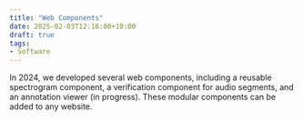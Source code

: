 ```yaml
---
title: "Web Components"
date: 2025-02-03T12:18:00+10:00
draft: true
tags:
- Software
---
```


In 2024, we developed several web components, including a reusable spectrogram component, a verification component for audio segments, and an annotation viewer (in progress). These modular components can be added to any website.  